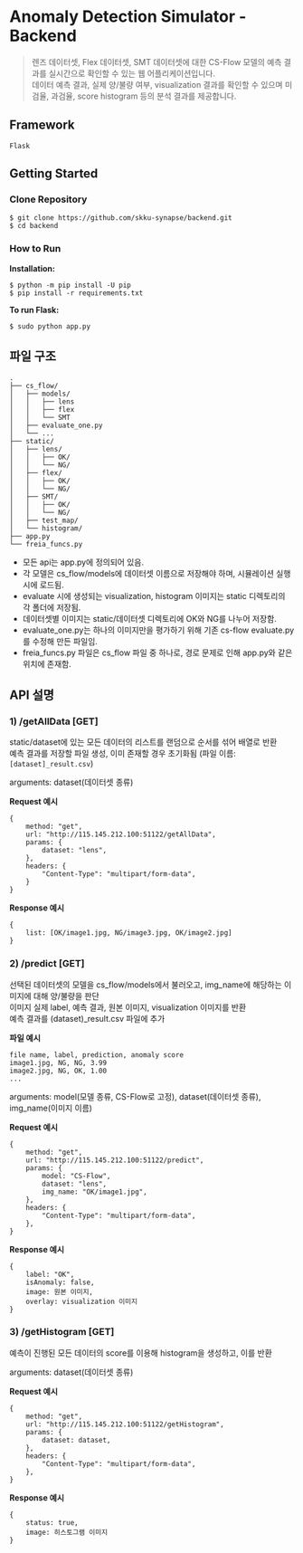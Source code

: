 # Anomaly Detection Simulator - Backend

> 렌즈 데이터셋, Flex 데이터셋, SMT 데이터셋에 대한 CS-Flow 모델의 예측 결과를 실시간으로 확인할 수 있는 웹 어플리케이션입니다.  
> 데이터 예측 결과, 실제 양/불량 여부, visualization 결과를 확인할 수 있으며 미검율, 과검율, score histogram 등의 분석 결과를 제공합니다.

## Framework

`Flask`

## Getting Started

### Clone Repository

```
$ git clone https://github.com/skku-synapse/backend.git
$ cd backend
```

### How to Run

**Installation:**

```
$ python -m pip install -U pip
$ pip install -r requirements.txt
```

**To run Flask:**

```
$ sudo python app.py
```

## 파일 구조

```
.
├── cs_flow/
│   ├── models/
│   │   ├── lens
│   │   ├── flex
│   │   └── SMT
│   ├── evaluate_one.py
│   └── ...
├── static/
│   ├── lens/
│   │   ├── OK/
│   │   └── NG/
│   ├── flex/
│   │   ├── OK/
│   │   └── NG/
│   ├── SMT/
│   │   ├── OK/
│   │   └── NG/
│   ├── test_map/
│   └── histogram/
├── app.py
└── freia_funcs.py
```

- 모든 api는 app.py에 정의되어 있음.
- 각 모델은 cs_flow/models에 데이터셋 이름으로 저장해야 하며, 시뮬레이션 실행 시에 로드됨.
- evaluate 시에 생성되는 visualization, histogram 이미지는 static 디렉토리의 각 폴더에 저장됨.
- 데이터셋별 이미지는 static/데이터셋 디렉토리에 OK와 NG를 나누어 저장함.
- evaluate_one.py는 하나의 이미지만을 평가하기 위해 기존 cs-flow evaluate.py를 수정해 만든 파일임.
- freia_funcs.py 파일은 cs_flow 파일 중 하나로, 경로 문제로 인해 app.py와 같은 위치에 존재함.

## API 설명

### 1) /getAllData [GET]

static/dataset에 있는 모든 데이터의 리스트를 랜덤으로 순서를 섞어 배열로 반환  
예측 결과를 저장할 파일 생성, 이미 존재할 경우 초기화됨 (파일 이름: `[dataset]_result.csv`)

arguments: dataset(데이터셋 종류)

**Request 예시**

```
{
    method: "get",
    url: "http://115.145.212.100:51122/getAllData",
    params: {
        dataset: "lens",
    },
    headers: {
        "Content-Type": "multipart/form-data",
    }
}
```

**Response 예시**

```
{
    list: [OK/image1.jpg, NG/image3.jpg, OK/image2.jpg]
}
```

### 2) /predict [GET]

선택된 데이터셋의 모델을 cs_flow/models에서 불러오고, img_name에 해당하는 이미지에 대해 양/불량을 판단  
이미지 실제 label, 예측 결과, 원본 이미지, visualization 이미지를 반환  
예측 결과를 (dataset)\_result.csv 파일에 추가

**파일 예시**

```
file name, label, prediction, anomaly score
image1.jpg, NG, NG, 3.99
image2.jpg, NG, OK, 1.00
...
```

arguments: model(모델 종류, CS-Flow로 고정), dataset(데이터셋 종류), img_name(이미지 이름)

**Request 예시**

```
{
    method: "get",
    url: "http://115.145.212.100:51122/predict",
    params: {
        model: "CS-Flow",
        dataset: "lens",
        img_name: "OK/image1.jpg",
    },
    headers: {
        "Content-Type": "multipart/form-data",
    },
}
```

**Response 예시**

```
{
    label: "OK",
    isAnomaly: false,
    image: 원본 이미지,
    overlay: visualization 이미지
}
```

### 3) /getHistogram [GET]

예측이 진행된 모든 데이터의 score를 이용해 histogram을 생성하고, 이를 반환

arguments: dataset(데이터셋 종류)

**Request 예시**

```
{
    method: "get",
    url: "http://115.145.212.100:51122/getHistogram",
    params: {
        dataset: dataset,
    },
    headers: {
        "Content-Type": "multipart/form-data",
    },
}
```

**Response 예시**

```
{
    status: true,
    image: 히스토그램 이미지
}
```
